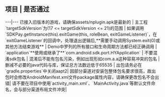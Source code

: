 
<h2>项目 | 是否通过 </h2>
---|---
已接入旧版本的游戏，请确保assets/nplugin.apk是最新的 | 
主工程`targetSdkVersion`为(17 <= targetSdkVersion <= 21)的范围 | 
如果调用`SDKPay.getInstance(this).exitGame(this, roleBean, exitGameListener)`，在`exitGameListener`的回调中，处理退出逻辑后,**需要手动调用System.exit(0)或其他方法结束游戏** | 
Demo中罗列的所有接口和生命周期方法都已经正确调用 | 
`application`**使用或继承了**`com.android.sdk.port.HYApplication` |
不要混淆sdk包名 |
混淆后不能有包名污染，例如出现形如com.a.a这种容易冲突的包名 |
删减不必要的java代码与库，保证总方法数远低于65535 |
出包请务必在`gradle.properties`中关闭aapt2|
因部分渠道对安装包整体包名要求很高，故出包时会修改AndroidManifest.xml文件package属性内容，请确保更改包名不会出错|
请不要在项目中使用`activity_main.xml`、`MainActivity.java`等默认文件命名，会与部分渠道布局文件冲突|

